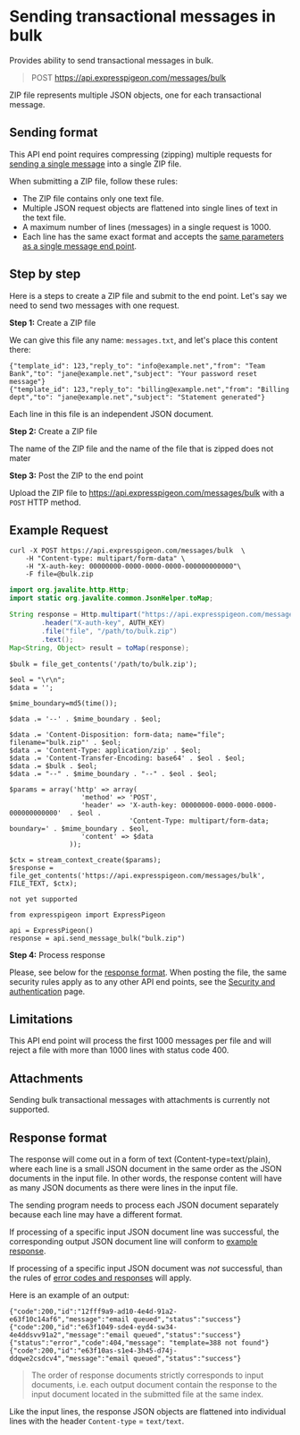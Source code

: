 
# Sending transactional messages in bulk

Provides ability to send transactional messages in bulk.

> POST https://api.expresspigeon.com/messages/bulk

ZIP file represents multiple JSON objects, one for each transactional message. 

## Sending format

This API end point requires compressing (zipping) multiple requests for [sending a single message](transactional-send) 
into a single ZIP file.
 
When submitting a ZIP file, follow these rules: 

* The ZIP file contains only one text file.   
* Multiple JSON request objects are flattened into single lines of text in the text file. 
* A maximum number of lines (messages) in a single request is 1000.
* Each line has the same exact format and accepts the [same parameters as a single message end point](transactional-send#request-parameters).
  
## Step by step

Here is a steps to create a ZIP file and submit to the end point. Let's say we need to send two messages with one request.

**Step 1:** Create a ZIP file

We can give this file any name: `messages.txt`, and let's place this content there: 

```
{"template_id": 123,"reply_to": "info@example.net","from": "Team Bank","to": "jane@example.net","subject": "Your password reset message"}
{"template_id": 123,"reply_to": "billing@example.net","from": "Billing dept","to": "jane@example.net","subject": "Statement generated"}
```

Each line in this file is an independent JSON document. 

**Step 2:** Create a ZIP file

The name of the ZIP file and the name of the file that is zipped does not mater

 
**Step 3:** Post the ZIP to the end point
 
Upload the ZIP file to  https://api.expresspigeon.com/messages/bulk with a `POST` HTTP method.

## Example Request

<div class="tab-content">

<div role="tabpanel" data-language="curl" class="tab-pane active">

~~~~ {.prettyprint .numberLines}
curl -X POST https://api.expresspigeon.com/messages/bulk  \
    -H "Content-type: multipart/form-data" \
    -H "X-auth-key: 00000000-0000-0000-0000-000000000000"\
    -F file=@bulk.zip
~~~~

</div>

<div role="tabpanel" data-language="java" class="tab-pane">

~~~~ {.java .numberLines}
import org.javalite.http.Http;
import static org.javalite.common.JsonHelper.toMap;

String response = Http.multipart("https://api.expresspigeon.com/messages/bulk")
        .header("X-auth-key", AUTH_KEY)
        .file("file", "/path/to/bulk.zip")
        .text();
Map<String, Object> result = toMap(response);
~~~~

</div>

<div role="tabpanel" data-language="php" class="tab-pane">

~~~~ {.php .numberLines}
$bulk = file_get_contents('/path/to/bulk.zip');

$eol = "\r\n";
$data = '';

$mime_boundary=md5(time());

$data .= '--' . $mime_boundary . $eol;

$data .= 'Content-Disposition: form-data; name="file"; filename="bulk.zip"' . $eol;
$data .= 'Content-Type: application/zip' . $eol;
$data .= 'Content-Transfer-Encoding: base64' . $eol . $eol;
$data .= $bulk . $eol;
$data .= "--" . $mime_boundary . "--" . $eol . $eol;

$params = array('http' => array(
                  'method' => 'POST',
                  'header' => 'X-auth-key: 00000000-0000-0000-0000-000000000000'  . $eol .
                              'Content-Type: multipart/form-data; boundary=' . $mime_boundary . $eol,
                  'content' => $data
               ));

$ctx = stream_context_create($params);
$response = file_get_contents('https://api.expresspigeon.com/messages/bulk', FILE_TEXT, $ctx);
~~~~

</div>

<div role="tabpanel" data-language="ruby" class="tab-pane">

~~~~ {.ruby .numberLines}
not yet supported
~~~~

</div>

<div role="tabpanel" data-language="python" class="tab-pane">

~~~~ {.python .numberLines}
from expresspigeon import ExpressPigeon

api = ExpressPigeon()
response = api.send_message_bulk("bulk.zip")
~~~~

</div>

</div>

**Step 4:** Process response

Please, see below for the [response format](#response-format). When posting the file, the same security rules apply as to any other API end points, 
 see the [Security and authentication](security-and-authentication) page.
 
 

## Limitations

This API end point will process the first 1000 messages per file and will reject a file with more than 1000 lines with status code 400. 

## Attachments

Sending bulk transactional messages with attachments is currently not supported.

## Response format

The response will come out in a form of text (Content-type=text/plain), where each line is a
small JSON document in the same order as the JSON documents in the input file. In other words, the response content will have as many JSON 
documents as there were lines in the input file. 

The sending program needs to process each JSON document separately because each line may have a different format. 

If processing of a specific input JSON document line was successful, the corresponding output JSON document line will conform to 
[example response](transactional-send#example-response). 

If processing of a specific input JSON document was _not_ successful, than the rules of [error codes and responses](error-codes-responses) will apply. 


Here is an example of an output: 


```
{"code":200,"id":"12fff9a9-ad10-4e4d-91a2-e63f10c14af6","message":"email queued","status":"success"}
{"code":200,"id":"e63f1049-sde4-eyd4-sw34-4e4ddsvv91a2","message":"email queued","status":"success"}
{"status":"error","code":404,"message": "template=388 not found"}
{"code":200,"id":"e63f10as-s1e4-3h45-d74j-ddqwe2csdcv4","message":"email queued","status":"success"}

```


> The order of response documents strictly corresponds to input documents, i.e. each output document contain the response to the input document 
located in the submitted file at the same index. 


Like the input lines, the response JSON objects are flattened into individual lines with the header `Content-type` = `text/text`. 